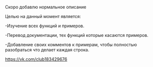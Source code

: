 Скоро добавлю нормальное описание

Целью на данный момент является:

-Изучение всех функций и примеров.

-Перевод документации, тех функций которые касаются примеров.

-Добавление своих комментов к примерам, чтобы полностью разобраться что делает каждая строка.

https://vk.com/club183429676
